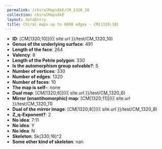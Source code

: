 ```yaml
--- 
 permalink: /chiralMaps6kE/CM_1320_10 
 collection: chiralMaps6kE
 layout: dataEntry
 title: Chiral maps up to 6000 edges - CM[1320;10]
---
```


- **ID**: [CM[1320;10]]({{ site.url }}/test/CM_1320_10)
- **Genus of the underlying surface**: 491
- **Length of the face**: 264
- **Valency**: 8
- **Length of the Petrie polygon**: 330
- **Is the automorphism group solvable?**: S
- **Number of vertices**: 330
- **Number of edges**: 1320
- **Number of faces**: 10
- **The map is self-**: none
- **Dual map**: [CM[1320;6]]({{ site.url }}/test/CM_1320_6)
- **Mirror (enantihomorphic) map**: [CM[1320;11]]({{ site.url }}/test/CM_1320_11)
- **Dual of the mirror image**: [CM[1320;8]]({{ site.url }}/test/CM_1320_8)
- **Z_q-Exponent?**: 2
- **No idea**:  7:11
- **No idea**: Y
- **No idea**: N
- **Skeleton**: Sk(330;16)^2
- **Some other kind of skeleton**: nan
